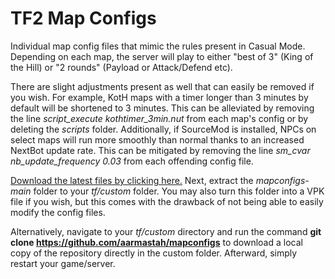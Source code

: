 # TF2 Map Configs
Individual map config files that mimic the rules present in Casual Mode. Depending on each map, the server will play to either "best of 3" (King of the Hill) or "2 rounds" (Payload or Attack/Defend etc). 

There are slight adjustments present as well that can easily be removed if you wish. For example, KotH maps with a timer longer than 3 minutes by default will be shortened to 3 minutes. This can be alleviated by removing the line *script_execute kothtimer_3min.nut* from each map's config or by deleting the *scripts* folder. Additionally, if SourceMod is installed, NPCs on select maps will run more smoothly than normal thanks to an increased NextBot update rate. This can be mitigated by removing the line *sm_cvar nb_update_frequency 0.03* from each offending config file.

[Download the latest files by clicking here.](https://github.com/aarmastah/mapconfigs/archive/refs/heads/main.zip) Next, extract the *mapconfigs-main* folder to your *tf/custom* folder. You may also turn this folder into a VPK file if you wish, but this comes with the drawback of not being able to easily modify the config files.

Alternatively, navigate to your *tf/custom* directory and run the command **git clone https://github.com/aarmastah/mapconfigs** to download a local copy of the repository directly in the custom folder. Afterward, simply restart your game/server.